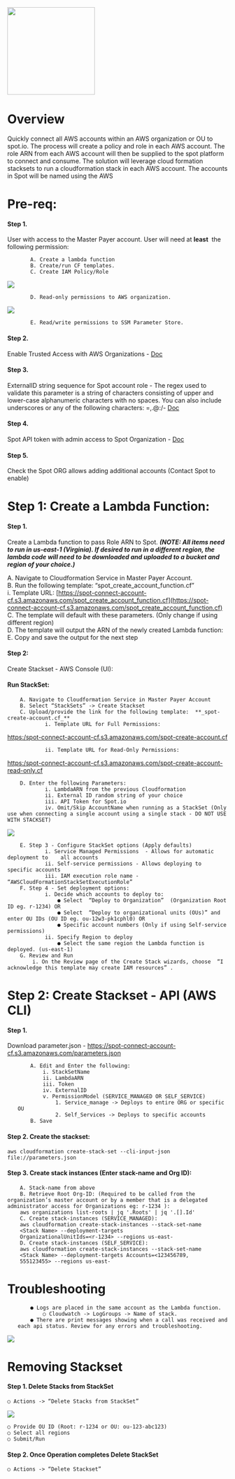 <img src="./images/logo.png" width="200">

# Overview

Quickly connect all AWS accounts within an AWS organization or OU to spot.io. The process will create
a policy and role in each AWS account. The role ARN from each AWS account will then be supplied to
the spot platform to connect and consume. The solution will leverage cloud formation stacksets to run a
cloudformation stack in each AWS account. The accounts in Spot will be named using the AWS

# Pre-req:

#### Step 1.
User with access to the Master Payer account. User will need at ​ **least** ​ the following permission:
<ol>

	    A. Create a lambda function
	    B. Create/run CF templates.
	    C. Create IAM Policy/Role
</ol>
<img src="./images/1-c.png">

<ol>

	    D. Read-only permissions to AWS organization.
</ol>
<img src="./images/1-d.png">

<ol>

	    E. Read/write permissions to SSM Parameter Store.
</ol>

#### Step 2.
Enable Trusted Access with AWS Organizations - ​[Doc](https://docs.aws.amazon.com/AWSCloudFormation/latest/UserGuide/stacksets-orgs-enable-trusted-access.html)
#### Step 3.
ExternalID string sequence for Spot account role - The regex used to validate this parameter is a string of characters consisting of upper and lower-case alphanumeric characters with no spaces. You can also include underscores or any of the following characters: =,.@:/- ​[Doc](https://aws.amazon.com/blogs/security/how-to-use-external-id-when-granting-access-to-your-aws-resources/)
#### Step 4.
Spot API token with admin access to Spot Organization - ​[Doc](https://help.spot.io/spotinst-api/administration/create-an-api-token)
#### Step 5.
Check the Spot ORG allows adding additional accounts (Contact Spot to enable)

# Step 1: Create a Lambda Function:

#### Step 1.
Create a Lambda function to pass Role ARN to Spot. ​ **_(NOTE: All items need to run in us-east-1 (Virginia). If desired to run in a different region, the lambda code will need to be downloaded and uploaded to a bucket and region of your choice.)_**


A. Navigate to Cloudformation Service in Master Payer Account.<br>
B. Run the following template: “spot_create_account_function.cf”<br>
    i. Template URL: [https://spot-connect-account-cf.s3.amazonaws.com/spot_create_account_function.cf](https://spot-connect-account-cf.s3.amazonaws.com/spot_create_account_function.cf)<br>
C. The template will default with these parameters. (Only change if using different region)<br>
D. The template will output the ARN of the newly created Lambda function:<br>
E. Copy and save the output for the next step<br>

#### Step 2:
Create Stackset - AWS Console (UI):
#### Run StackSet:
   
        A. Navigate to Cloudformation Service in Master Payer Account
        B. Select “StackSets” -> Create Stackset
        C. Upload/provide the link for the following template: ​ **_spot-create-account.cf_**
                i. Template URL for Full Permissions: 
<a href="https:/spot-connect-account-cf.s3.amazonaws.com/spot-create-account.cf">https:/spot-connect-account-cf.s3.amazonaws.com/spot-create-account.cf</a>
                
                ii. Template URL for Read-Only Permissions: 
<a href="https://spot-connect-account-cf.s3.amazonaws.com/spot-create-account-read-only.cf">https:/spot-connect-account-cf.s3.amazonaws.com/spot-create-account-read-only.cf</a>

        D. Enter the following Parameters:
                i. LambdaARN from the previous Cloudformation
                ii. External ID random string of your choice
                iii. API Token for Spot.io
                iv. Omit/Skip AccountName when running as a StackSet (Only use when connecting a single account using a single stack - DO NOT USE WITH STACKSET)
<img src="./images/2-d.png">

        E. Step 3 - Configure StackSet options (Apply defaults)
                i. Service Managed Permissions ​ - Allows for automatic deployment to    all accounts
                ii. Self-service permissions - Allows deploying to specific accounts
                iii. IAM execution role name - “AWSCloudFormationStackSetExecutionRole”
        F. Step 4 - Set deployment options:
                i. Decide which accounts to deploy to:
                    ● Select ​ “Deploy to Organization” ​ (Organization Root ID eg. r-1234) OR
                    ● Select ​ “Deploy to organizational units (OUs)” and enter OU IDs (OU ID eg. ou-12w3-pk1cphl0) OR
                    ● Specific account numbers (Only if using Self-service permissions)
                ii. Specify Region to deploy
                    ● Select the same region the Lambda function is deployed. (us-east-1)
        G. Review and Run
            i. On the Review page of the Create Stack wizards, choose ​ “I acknowledge this template may create IAM resources” ​.


# Step 2: Create Stackset - API (AWS CLI)

#### Step 1. 
Download parameter.json - ​https://spot-connect-account-cf.s3.amazonaws.com/parameters.json
<ol>

        A. Edit and Enter the following:
            i. StackSetName
            ii. LambdaARN
            iii. Token
            iv. ExternalID
            v. PermissionModel (SERVICE_MANAGED OR SELF_SERVICE)
                1. Service_manage -> Deploys to entire ORG or specific OU
                2. Self_Services -> Deploys to specific accounts
        B. Save
</ol>

#### Step 2. Create the stackset:

```shell
aws cloudformation create-stack-set --cli-input-json
file://parameters.json
```
            
#### Step 3. Create stack instances (Enter stack-name and Org ID):
        A. Stack-name from above
        B. Retrieve Root Org-ID: (Required to be called from the organization’s master account or by a member that is a delegated administrator access for Organizations eg: r-1234 ):
        aws organizations list-roots | jq '.Roots' | jq '.[].Id'
        C. Create stack-instances (SERVICE_MANAGED):
        aws cloudformation create-stack-instances --stack-set-name
        <Stack Name> --deployment-targets
        OrganizationalUnitIds=<r-1234> --regions us-east-
        D. Create stack-instances (SELF_SERVICE):
        aws cloudformation create-stack-instances --stack-set-name
        <Stack Name> --deployment-targets Accounts=<123456789,
        555123455> --regions us-east-


# Troubleshooting
<ol>

        ● Logs are placed in the same account as the Lambda function.
            ○ Cloudwatch -> LogGroups -> Name of stack.
        ● There are print messages showing when a call was received and each api status. Review for any errors and troubleshooting.
</ol>
<img src="./images/troubleshooting.png">

# Removing Stackset

#### Step 1. Delete Stacks from StackSet
    ○ Actions -> ​“Delete Stacks from StackSet”
<img src="./images/removing.png">

    ○ Provide OU ID (Root: r-1234 or OU: ou-123-abc123)
    ○ Select all regions
    ○ Submit/Run

#### Step 2. Once Operation completes Delete StackSet
    ○ Actions -> ​“Delete Stackset”
